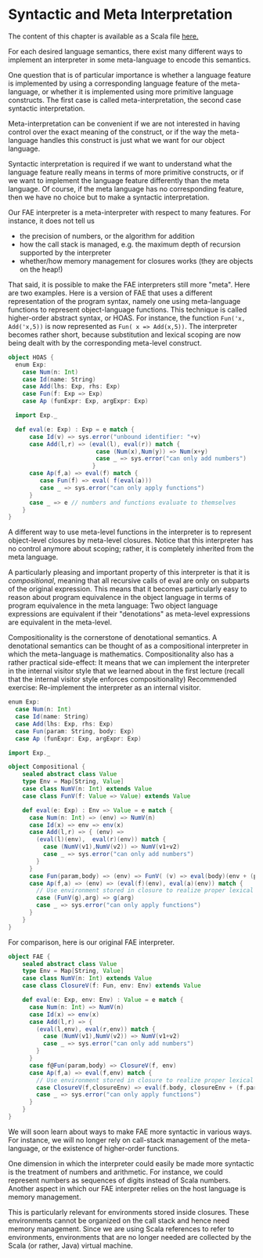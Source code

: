 # Syntactic and Meta Interpretation

The content of this chapter is available as a Scala file [here.](./meta-interpretation.scala)


For each desired language semantics, there exist many different ways to implement an interpreter in some meta-language
to encode this semantics.

One question that is of particular importance is whether a language feature is implemented by using a corresponding
language feature of the meta-language, or whether it is implemented using more primitive language constructs.
The first case is called meta-interpretation, the second case syntactic interpretation.

Meta-interpretation can be convenient if we are not interested in having control over the exact meaning of the construct,
or if the way the meta-language handles this construct is just what we want for our object language.

Syntactic interpretation is required if we want to understand what the language feature really means in terms
of more primitive constructs, or if we want to implement the language feature differently than the meta language.
Of course, if the meta language has no corresponding feature, then we have no choice but to make a syntactic interpretation.

Our FAE interpreter is a meta-interpreter with respect to many features. For instance, it does not tell us
 - the precision of numbers, or the algorithm for addition
 - how the call stack is managed, e.g. the maximum depth of recursion supported by the interpreter
 - whether/how memory management for closures works (they are objects on the heap!)

That said, it is possible to make the FAE interpreters still more "meta". Here are two examples.
Here is a version of FAE that uses a different representation of the program syntax, namely one using meta-language functions
to represent object-language functions. This technique is called higher-order abstract syntax, or HOAS.
For instance, the function ``Fun('x, Add('x,5))`` is now represented as ``Fun( x => Add(x,5))``.
The interpreter becomes rather short, because substitution and lexical scoping are now being dealt with by the
corresponding meta-level construct.

```scala mdoc
object HOAS {
  enum Exp:
    case Num(n: Int)
    case Id(name: String)
    case Add(lhs: Exp, rhs: Exp)
    case Fun(f: Exp => Exp)
    case Ap (funExpr: Exp, argExpr: Exp)

  import Exp._

  def eval(e: Exp) : Exp = e match {
      case Id(v) => sys.error("unbound identifier: "+v)
      case Add(l,r) => (eval(l), eval(r)) match {
                         case (Num(x),Num(y)) => Num(x+y)
                         case _ => sys.error("can only add numbers")
                        }
      case Ap(f,a) => eval(f) match {
         case Fun(f) => eval( f(eval(a)))
         case _ => sys.error("can only apply functions")
      }
      case _ => e // numbers and functions evaluate to themselves
    }
}
```

A different way to use meta-level functions in the interpreter is to represent object-level closures by meta-level closures.
Notice that this interpreter has no control anymore about scoping;  rather, it is completely inherited from the meta language.

A particularly pleasing and important property of this interpreter is that it is _compositional_, meaning that all recursive calls
of eval are only on subparts of the original expression. This means that it becomes particularly easy to reason about program equivalence
in the object language in terms of program equivalence in the meta language: Two object language expressions are equivalent if their
"denotations" as meta-level expressions are equivalent in the meta-level.

Compositionality is the cornerstone of denotational semantics.  A denotational semantics can be thought of as a
compositional interpreter in which the meta-language is mathematics.
Compositionality also has a rather practical side-effect: It means that we can implement the interpreter in the internal visitor style
that  we learned about in the first lecture (recall that the internal visitor  style enforces compositionality)
Recommended exercise: Re-implement the interpreter as an internal visitor.

```scala mdoc
enum Exp:
  case Num(n: Int)
  case Id(name: String)
  case Add(lhs: Exp, rhs: Exp)
  case Fun(param: String, body: Exp)
  case Ap (funExpr: Exp, argExpr: Exp)

import Exp._

object Compositional {
    sealed abstract class Value
    type Env = Map[String, Value]
    case class NumV(n: Int) extends Value
    case class FunV(f: Value => Value) extends Value

    def eval(e: Exp) : Env => Value = e match {
      case Num(n: Int) => (env) => NumV(n)
      case Id(x) => env => env(x)
      case Add(l,r) => { (env) =>
        (eval(l)(env),  eval(r)(env)) match {
          case (NumV(v1),NumV(v2)) => NumV(v1+v2)
          case _ => sys.error("can only add numbers")
        }
      }
      case Fun(param,body) => (env) => FunV( (v) => eval(body)(env + (param -> v)))
      case Ap(f,a) => (env) => (eval(f)(env), eval(a)(env)) match {
        // Use environment stored in closure to realize proper lexical scoping!
        case (FunV(g),arg) => g(arg)
        case _ => sys.error("can only apply functions")
      }
    }
}
```

For comparison, here is our original FAE interpreter.

```scala mdoc
object FAE {
    sealed abstract class Value
    type Env = Map[String, Value]
    case class NumV(n: Int) extends Value
    case class ClosureV(f: Fun, env: Env) extends Value

    def eval(e: Exp, env: Env) : Value = e match {
      case Num(n: Int) => NumV(n)
      case Id(x) => env(x)
      case Add(l,r) => {
        (eval(l,env), eval(r,env)) match {
          case (NumV(v1),NumV(v2)) => NumV(v1+v2)
          case _ => sys.error("can only add numbers")
        }
      }
      case f@Fun(param,body) => ClosureV(f, env)
      case Ap(f,a) => eval(f,env) match {
        // Use environment stored in closure to realize proper lexical scoping!
        case ClosureV(f,closureEnv) => eval(f.body, closureEnv + (f.param -> eval(a,env)))
        case _ => sys.error("can only apply functions")
      }
    }
}
```

We will soon learn about ways to make FAE more syntactic in various ways. For instance, we will no longer rely on call-stack management
of the meta-language, or the existence of higher-order functions.

One dimension in which the interpreter could easily be made more syntactic is the treatment of numbers and arithmetic.
For instance, we could represent numbers as sequences of digits instead of Scala numbers.
Another aspect in which our FAE interpreter relies on the host language is memory management.

This is particularly relevant for environments stored inside closures. These environments cannot be organized on the call stack
and hence need memory management. Since we are using Scala references to refer to environments, environments that are no longer
needed are collected by the Scala (or rather, Java) virtual machine.
